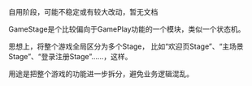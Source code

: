 自用阶段，可能不稳定或有较大改动，暂无文档

GameStage是个比较偏向于GamePlay功能的一个模块，类似一个状态机。



思想上，将整个游戏全局区分为多个Stage， 比如“欢迎页Stage”、“主场景Stage”、“登录注册Stage”……，这样。

用途是把整个游戏的功能进一步拆分，避免业务逻辑混乱。